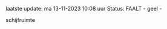 laatste update: 
ma 13-11-2023 10:08   uur 
Status: FAALT - geel - 
<div class="service Y">schijfruimte</div>